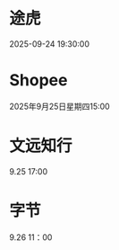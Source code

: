 # 途虎
2025-09-24 19:30:00




# Shopee
2025年9月25日星期四15:00

# 文远知行
9.25 17:00

# 字节
9.26 11：00
<!--stackedit_data:
eyJoaXN0b3J5IjpbLTExODQ2MDUyODYsNDkwOTUyMzIxLDExOT
k3NzE0NTMsLTg3OTE1MjYzNSwxODIwMjY1NDc2XX0=
-->